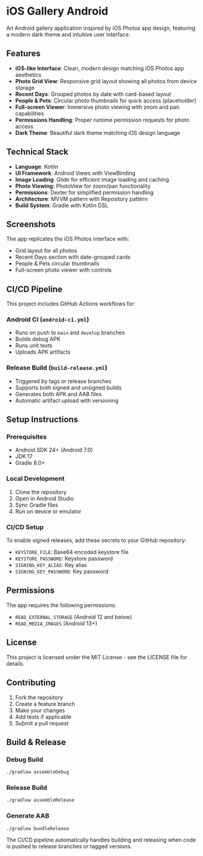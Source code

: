 # iOS Gallery Android

An Android gallery application inspired by iOS Photos app design, featuring a modern dark theme and intuitive user interface.

## Features

- **iOS-like Interface**: Clean, modern design matching iOS Photos app aesthetics
- **Photo Grid View**: Responsive grid layout showing all photos from device storage  
- **Recent Days**: Grouped photos by date with card-based layout
- **People & Pets**: Circular photo thumbnails for quick access (placeholder)
- **Full-screen Viewer**: Immersive photo viewing with zoom and pan capabilities
- **Permissions Handling**: Proper runtime permission requests for photo access
- **Dark Theme**: Beautiful dark theme matching iOS design language

## Technical Stack

- **Language**: Kotlin
- **UI Framework**: Android Views with ViewBinding
- **Image Loading**: Glide for efficient image loading and caching
- **Photo Viewing**: PhotoView for zoom/pan functionality  
- **Permissions**: Dexter for simplified permission handling
- **Architecture**: MVVM pattern with Repository pattern
- **Build System**: Gradle with Kotlin DSL

## Screenshots

The app replicates the iOS Photos interface with:
- Grid layout for all photos
- Recent Days section with date-grouped cards
- People & Pets circular thumbnails
- Full-screen photo viewer with controls

## CI/CD Pipeline

This project includes GitHub Actions workflows for:

### Android CI (`android-ci.yml`)
- Runs on push to `main` and `develop` branches
- Builds debug APK
- Runs unit tests
- Uploads APK artifacts

### Release Build (`build-release.yml`)  
- Triggered by tags or release branches
- Supports both signed and unsigned builds
- Generates both APK and AAB files
- Automatic artifact upload with versioning

## Setup Instructions

### Prerequisites
- Android SDK 24+ (Android 7.0)
- JDK 17
- Gradle 8.0+

### Local Development
1. Clone the repository
2. Open in Android Studio
3. Sync Gradle files
4. Run on device or emulator

### CI/CD Setup
To enable signed releases, add these secrets to your GitHub repository:

- `KEYSTORE_FILE`: Base64 encoded keystore file
- `KEYSTORE_PASSWORD`: Keystore password  
- `SIGNING_KEY_ALIAS`: Key alias
- `SIGNING_KEY_PASSWORD`: Key password

## Permissions

The app requires the following permissions:
- `READ_EXTERNAL_STORAGE` (Android 12 and below)
- `READ_MEDIA_IMAGES` (Android 13+)

## License

This project is licensed under the MIT License - see the LICENSE file for details.

## Contributing

1. Fork the repository
2. Create a feature branch
3. Make your changes
4. Add tests if applicable
5. Submit a pull request

## Build & Release

### Debug Build
```bash
./gradlew assembleDebug
```

### Release Build  
```bash
./gradlew assembleRelease
```

### Generate AAB
```bash
./gradlew bundleRelease
```

The CI/CD pipeline automatically handles building and releasing when code is pushed to release branches or tagged versions.
